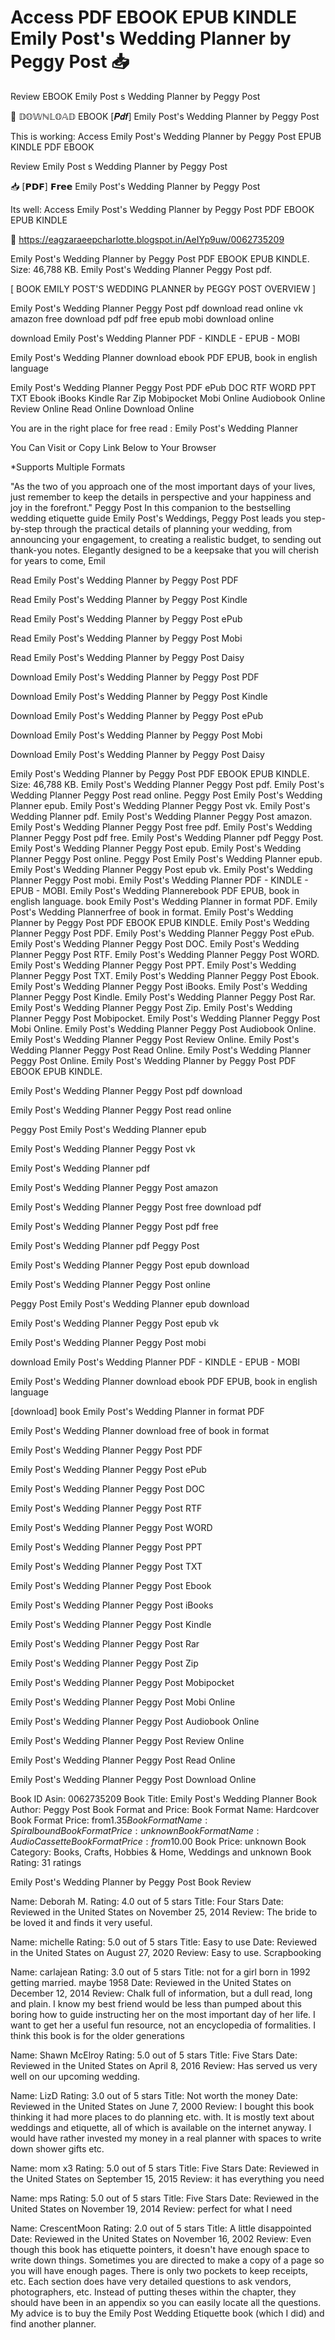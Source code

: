 # Access PDF EBOOK EPUB KINDLE Emily Post's Wedding Planner by Peggy Post 📥
Review EBOOK Emily Post s Wedding Planner by Peggy Post

📖 𝔻𝕆𝕎ℕ𝕃𝕆𝔸𝔻 EBOOK [𝑷𝒅𝒇] Emily Post's Wedding Planner by Peggy Post

This is working: Access Emily Post's Wedding Planner by Peggy Post EPUB KINDLE PDF EBOOK


Review Emily Post s Wedding Planner by Peggy Post

📥 [𝗣𝗗𝗙] 𝗙𝗿𝗲𝗲 Emily Post's Wedding Planner by Peggy Post

Its well: Access Emily Post's Wedding Planner by Peggy Post PDF EBOOK EPUB KINDLE



🎁 https://eagzaraeepcharlotte.blogspot.in/AeIYp9uw/0062735209



Emily Post's Wedding Planner by Peggy Post PDF EBOOK EPUB KINDLE. Size: 46,788 KB. Emily Post's Wedding Planner Peggy Post pdf.

[ BOOK EMILY POST'S WEDDING PLANNER by PEGGY POST OVERVIEW ]

Emily Post's Wedding Planner Peggy Post pdf download read online vk amazon free download pdf pdf free epub mobi download online

download Emily Post's Wedding Planner PDF - KINDLE - EPUB - MOBI

Emily Post's Wedding Planner download ebook PDF EPUB, book in english language

Emily Post's Wedding Planner Peggy Post PDF ePub DOC RTF WORD PPT TXT Ebook iBooks Kindle Rar Zip Mobipocket Mobi Online Audiobook Online Review Online Read Online Download Online

You are in the right place for free read : Emily Post's Wedding Planner

You Can Visit or Copy Link Below to Your Browser

*Supports Multiple Formats

"As the two of you approach one of the most important days of your lives, just remember to keep the details in perspective and your happiness and joy in the forefront."
Peggy Post
In this companion to the bestselling wedding etiquette guide Emily Post's Weddings, Peggy Post leads you step-by-step through the practical details of planning your wedding, from announcing your engagement, to creating a realistic budget, to sending out thank-you notes. Elegantly designed to be a keepsake that you will cherish for years to come, Emil

Read Emily Post's Wedding Planner by Peggy Post PDF

Read Emily Post's Wedding Planner by Peggy Post Kindle

Read Emily Post's Wedding Planner by Peggy Post ePub

Read Emily Post's Wedding Planner by Peggy Post Mobi

Read Emily Post's Wedding Planner by Peggy Post Daisy

Download Emily Post's Wedding Planner by Peggy Post PDF

Download Emily Post's Wedding Planner by Peggy Post Kindle

Download Emily Post's Wedding Planner by Peggy Post ePub

Download Emily Post's Wedding Planner by Peggy Post Mobi

Download Emily Post's Wedding Planner by Peggy Post Daisy

Emily Post's Wedding Planner by Peggy Post PDF EBOOK EPUB KINDLE. Size: 46,788 KB. Emily Post's Wedding Planner Peggy Post pdf. Emily Post's Wedding Planner Peggy Post read online. Peggy Post Emily Post's Wedding Planner epub. Emily Post's Wedding Planner Peggy Post vk. Emily Post's Wedding Planner pdf. Emily Post's Wedding Planner Peggy Post amazon. Emily Post's Wedding Planner Peggy Post free pdf. Emily Post's Wedding Planner Peggy Post pdf free. Emily Post's Wedding Planner pdf Peggy Post. Emily Post's Wedding Planner Peggy Post epub. Emily Post's Wedding Planner Peggy Post online. Peggy Post Emily Post's Wedding Planner epub. Emily Post's Wedding Planner Peggy Post epub vk. Emily Post's Wedding Planner Peggy Post mobi. Emily Post's Wedding Planner PDF - KINDLE - EPUB - MOBI. Emily Post's Wedding Plannerebook PDF EPUB, book in english language. book Emily Post's Wedding Planner in format PDF. Emily Post's Wedding Plannerfree of book in format. Emily Post's Wedding Planner by Peggy Post PDF EBOOK EPUB KINDLE. Emily Post's Wedding Planner Peggy Post PDF. Emily Post's Wedding Planner Peggy Post ePub. Emily Post's Wedding Planner Peggy Post DOC. Emily Post's Wedding Planner Peggy Post RTF. Emily Post's Wedding Planner Peggy Post WORD. Emily Post's Wedding Planner Peggy Post PPT. Emily Post's Wedding Planner Peggy Post TXT. Emily Post's Wedding Planner Peggy Post Ebook. Emily Post's Wedding Planner Peggy Post iBooks. Emily Post's Wedding Planner Peggy Post Kindle. Emily Post's Wedding Planner Peggy Post Rar. Emily Post's Wedding Planner Peggy Post Zip. Emily Post's Wedding Planner Peggy Post Mobipocket. Emily Post's Wedding Planner Peggy Post Mobi Online. Emily Post's Wedding Planner Peggy Post Audiobook Online. Emily Post's Wedding Planner Peggy Post Review Online. Emily Post's Wedding Planner Peggy Post Read Online. Emily Post's Wedding Planner Peggy Post Online. Emily Post's Wedding Planner by Peggy Post PDF EBOOK EPUB KINDLE.

Emily Post's Wedding Planner Peggy Post pdf download

Emily Post's Wedding Planner Peggy Post read online

Peggy Post Emily Post's Wedding Planner epub

Emily Post's Wedding Planner Peggy Post vk

Emily Post's Wedding Planner pdf

Emily Post's Wedding Planner Peggy Post amazon

Emily Post's Wedding Planner Peggy Post free download pdf

Emily Post's Wedding Planner Peggy Post pdf free

Emily Post's Wedding Planner pdf Peggy Post

Emily Post's Wedding Planner Peggy Post epub download

Emily Post's Wedding Planner Peggy Post online

Peggy Post Emily Post's Wedding Planner epub download

Emily Post's Wedding Planner Peggy Post epub vk

Emily Post's Wedding Planner Peggy Post mobi

download Emily Post's Wedding Planner PDF - KINDLE - EPUB - MOBI

Emily Post's Wedding Planner download ebook PDF EPUB, book in english language

[download] book Emily Post's Wedding Planner in format PDF

Emily Post's Wedding Planner download free of book in format

Emily Post's Wedding Planner Peggy Post PDF

Emily Post's Wedding Planner Peggy Post ePub

Emily Post's Wedding Planner Peggy Post DOC

Emily Post's Wedding Planner Peggy Post RTF

Emily Post's Wedding Planner Peggy Post WORD

Emily Post's Wedding Planner Peggy Post PPT

Emily Post's Wedding Planner Peggy Post TXT

Emily Post's Wedding Planner Peggy Post Ebook

Emily Post's Wedding Planner Peggy Post iBooks

Emily Post's Wedding Planner Peggy Post Kindle

Emily Post's Wedding Planner Peggy Post Rar

Emily Post's Wedding Planner Peggy Post Zip

Emily Post's Wedding Planner Peggy Post Mobipocket

Emily Post's Wedding Planner Peggy Post Mobi Online

Emily Post's Wedding Planner Peggy Post Audiobook Online

Emily Post's Wedding Planner Peggy Post Review Online

Emily Post's Wedding Planner Peggy Post Read Online

Emily Post's Wedding Planner Peggy Post Download Online

Book ID Asin: 0062735209
Book Title: Emily Post's Wedding Planner
Book Author: Peggy Post
Book Format and Price:
Book Format Name: Hardcover
Book Format Price: from$1.35
Book Format Name: Spiralbound
Book Format Price: unknown
Book Format Name: AudioCassette
Book Format Price: from$10.00
Book Price: unknown
Book Category: Books, Crafts, Hobbies & Home, Weddings and unknown
Book Rating: 31 ratings

Emily Post's Wedding Planner by Peggy Post Book Review

Name: Deborah M.
Rating: 4.0 out of 5 stars
Title: Four Stars
Date: Reviewed in the United States on November 25, 2014
Review: The bride to be loved it and finds it very useful.

Name: michelle
Rating: 5.0 out of 5 stars
Title: Easy to use
Date: Reviewed in the United States on August 27, 2020
Review: Easy to use. Scrapbooking

Name: carlajean
Rating: 3.0 out of 5 stars
Title: not for a girl born in 1992 getting married. maybe 1958
Date: Reviewed in the United States on December 12, 2014
Review: Chalk full of information, but a dull read, long and plain. I know my best friend would be less than pumped about this boring how to guide instructing her on the most important day of her life. I want to get her a useful fun resource, not an encyclopedia of formalities. I think this book is for the older generations

Name: Shawn McElroy
Rating: 5.0 out of 5 stars
Title: Five Stars
Date: Reviewed in the United States on April 8, 2016
Review: Has served us very well on our upcoming wedding.

Name: LizD
Rating: 3.0 out of 5 stars
Title: Not worth the money
Date: Reviewed in the United States on June 7, 2000
Review: I bought this book thinking it had more places to do planning etc. with. It is mostly text about weddings and etiquette, all of which is available on the internet anyway. I would have rather invested my money in a real planner with spaces to write down shower gifts etc.

Name: mom x3
Rating: 5.0 out of 5 stars
Title: Five Stars
Date: Reviewed in the United States on September 15, 2015
Review: it has everything you need

Name: mps
Rating: 5.0 out of 5 stars
Title: Five Stars
Date: Reviewed in the United States on November 19, 2014
Review: perfect for what I need

Name: CrescentMoon
Rating: 2.0 out of 5 stars
Title: A little disappointed
Date: Reviewed in the United States on November 16, 2002
Review: Even though this book has etiquette pointers, it doesn't have enough space to write down things. Sometimes you are directed to make a copy of a page so you will have enough pages. There is only two pockets to keep receipts, etc. Each section does have very detailed questions to ask vendors, photographers, etc. Instead of putting theses within the chapter, they should have been in an appendix so you can easily locate all the questions. My advice is to buy the Emily Post Wedding Etiquette book (which I did) and find another planner.
